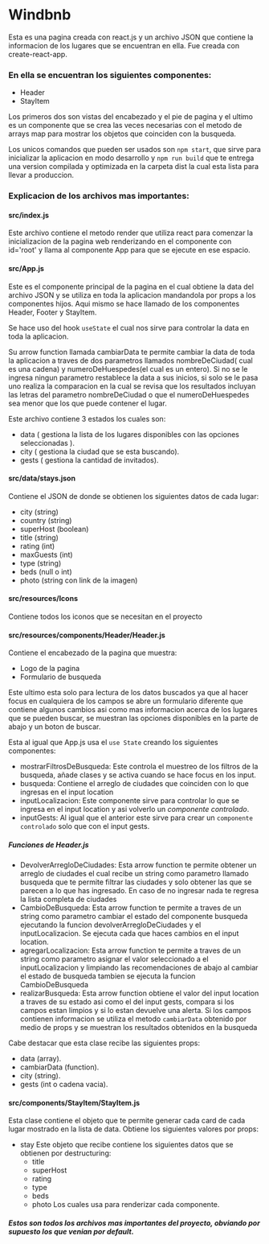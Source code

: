 # Windbnb
 Esta es una pagina creada con react.js y un archivo JSON que contiene la informacion de los lugares que se encuentran en ella.
 Fue creada con create-react-app.
### En ella se encuentran los siguientes componentes:
- Header
- StayItem

Los primeros dos son vistas del encabezado y el pie de pagina y el ultimo es un componente que se crea las veces necesarias con el metodo de arrays map para mostrar los objetos que coinciden con la busqueda.

Los unicos comandos que pueden ser usados son `npm start`, que sirve para inicializar la aplicacion en modo desarrollo y `npm run build` que te entrega una version compilada y optimizada en la carpeta dist la cual esta lista para llevar a produccion.
### Explicacion de los archivos mas importantes:
#### src/index.js
 Este archivo contiene el metodo render que utiliza react para comenzar la inicializacion de la pagina web renderizando en el componente con id='root' y llama al componente App para que se ejecute en ese espacio.
#### src/App.js
 Este es el componente principal de la pagina en el cual obtiene la data del archivo JSON y se utiliza en toda la aplicacion mandandola por props a los componentes hijos.
 Aqui mismo se hace llamado de los componentes Header, Footer y StayItem.

 Se hace uso del hook `useState` el cual nos sirve para controlar la data en toda la aplicacion.

 Su arrow function llamada cambiarData te permite cambiar la data de toda la aplicacion a traves de dos parametros llamados nombreDeCiudad( cual es una cadena) y numeroDeHuespedes(el cual es un entero). 
 Si no se le ingresa ningun parametro restablece la data a sus inicios, si solo se le pasa uno realiza la comparacion en la cual se revisa que los resultados incluyan las letras del parametro nombreDeCiudad o que el numeroDeHuespedes sea menor que los que puede contener el lugar.
 
 Este archivo contiene 3 estados los cuales son:
 - data ( gestiona la lista de los lugares disponibles con las opciones seleccionadas ).
 - city ( gestiona la ciudad que se esta buscando).
 - gests ( gestiona la cantidad de invitados).
#### src/data/stays.json
 Contiene el JSON de donde se obtienen los siguientes datos de cada lugar:
 - city (string)
 - country (string)
 - superHost (boolean)
 - title (string)
 - rating (int)
 - maxGuests (int)
 - type (string)
 - beds (null o int)
 - photo (string con link de la imagen)
#### src/resources/Icons
 Contiene todos los iconos que se necesitan en el proyecto
#### src/resources/components/Header/Header.js
 Contiene el encabezado de la pagina que muestra:
 - Logo de la pagina
 - Formulario de busqueda

 Este ultimo esta solo para lectura de los datos buscados ya que al hacer focus en cualquiera de los campos se abre un formulario diferente que contiene algunos cambios asi como mas informacion acerca de los lugares que se pueden buscar, se muestran las opciones disponibles en la parte de abajo y un boton de buscar.

 Esta al igual que App.js usa el `use State` creando los siguientes componentes:
 - mostrarFiltrosDeBusqueda:
    Este controla el muestreo de los filtros de la busqueda, añade clases y se activa cuando se hace focus en los input.
 - busqueda:
    Contiene el arreglo de ciudades que coinciden con lo que ingresas en el input location
 - inputLocalizacion:
    Este componente sirve para controlar lo que se ingresa en el input location y asi volverlo un *componente controlado*.
 - inputGests:
    Al igual que el anterior este sirve para crear un `componente controlado` solo que con el input gests.

##### Funciones de Header.js
 - DevolverArregloDeCiudades:
    Esta arrow function te permite obtener un arreglo de ciudades el cual recibe un string como parametro llamado busqueda que te permite filtrar las ciudades y solo obtener las que se parecen a lo que has ingresado.
    En caso de no ingresar nada te regresa la lista completa de ciudades
 - CambioDeBusqueda:
    Esta arrow function te permite a traves de un string como parametro cambiar el estado del componente busqueda ejecutando la funcion devolverArregloDeCiudades y el inputLocalizacion. Se ejecuta cada que haces cambios en el input location. 
 - agregarLocalizacion:
    Esta arrow function te permite a traves de un string como parametro asignar el valor seleccionado a el inputLocalizacion y limpiando las recomendaciones de abajo al cambiar el estado de busqueda tambien se ejecuta la funcion CambioDeBusqueda
 - realizarBusqueda:
    Esta arrow function obtiene el valor del input location a traves de su estado asi como el del input gests, compara si los campos estan limpios y si lo estan devuelve una alerta. Si los campos contienen informacion se utiliza el metodo `cambiarData` obtenido por medio de props y se muestran los resultados obtenidos en la busqueda

Cabe destacar que esta clase recibe las siguientes props:
- data (array).
- cambiarData (function).
- city (string).
- gests (int o cadena vacia).

#### src/components/StayItem/StayItem.js
 Esta clase contiene el objeto que te permite generar cada card de cada lugar mostrado en la lista de data.
 Obtiene los siguientes valores por props:
 - stay
    Este objeto que recibe contiene los siguientes datos que se obtienen por destructuring:
    - title
    - superHost
    - rating
    - type
    - beds
    - photo
    Los cuales usa para renderizar cada componente.

##### Estos son todos los archivos mas importantes del proyecto, obviando por supuesto los que venian por default. 
